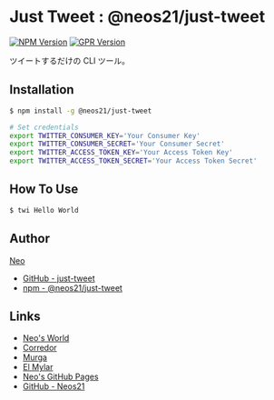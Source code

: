 # Just Tweet : @neos21/just-tweet

[![NPM Version](https://img.shields.io/npm/v/@neos21/just-tweet.svg)](https://www.npmjs.com/package/@neos21/just-tweet) [![GPR Version](https://img.shields.io/github/package-json/v/neos21/just-tweet?label=github)](https://github.com/Neos21/just-tweet/packages/328025)

ツイートするだけの CLI ツール。


## Installation

```sh
$ npm install -g @neos21/just-tweet

# Set credentials
export TWITTER_CONSUMER_KEY='Your Consumer Key'
export TWITTER_CONSUMER_SECRET='Your Consumer Secret'
export TWITTER_ACCESS_TOKEN_KEY='Your Access Token Key'
export TWITTER_ACCESS_TOKEN_SECRET='Your Access Token Secret'
```


## How To Use

```sh
$ twi Hello World
```


## Author

[Neo](http://neo.s21.xrea.com/)

- [GitHub - just-tweet](https://github.com/Neos21/just-tweet)
- [npm - @neos21/just-tweet](https://www.npmjs.com/package/@neos21/just-tweet)


## Links

- [Neo's World](http://neo.s21.xrea.com/)
- [Corredor](https://neos21.hatenablog.com/)
- [Murga](https://neos21.hatenablog.jp/)
- [El Mylar](https://neos21.hateblo.jp/)
- [Neo's GitHub Pages](https://neos21.github.io/)
- [GitHub - Neos21](https://github.com/Neos21/)
